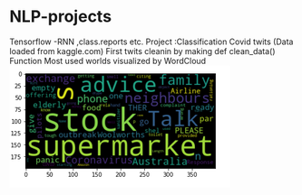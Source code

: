 # NLP-projects
Tensorflow -RNN ,class.reports etc.
Project :Classification Covid twits (Data loaded from kaggle.com)
First twits cleanin by making def clean_data() Function
Most used worlds visualized by WordCloud
![](https://github.com/tural327/NLP-projects/blob/main/Classification%20Covid%20twits/Wordcloud.png)
